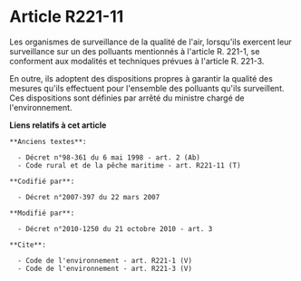 # Article R221-11

Les organismes de surveillance de la qualité de l'air, lorsqu'ils exercent leur surveillance sur un des polluants mentionnés
à l'article R. 221-1, se conforment aux modalités et techniques prévues à l'article R. 221-3. 

En outre, ils adoptent des dispositions propres à garantir la qualité des mesures qu'ils effectuent pour l'ensemble des
polluants qu'ils surveillent. Ces dispositions sont définies par arrêté du ministre chargé de l'environnement.

**Liens relatifs à cet article**

	**Anciens textes**:

	  - Décret n°98-361 du 6 mai 1998 - art. 2 (Ab)
	  - Code rural et de la pêche maritime - art. R221-11 (T)

	**Codifié par**:

	  - Décret n°2007-397 du 22 mars 2007

	**Modifié par**:

	  - Décret n°2010-1250 du 21 octobre 2010 - art. 3

	**Cite**:

	  - Code de l'environnement - art. R221-1 (V)
	  - Code de l'environnement - art. R221-3 (V)
